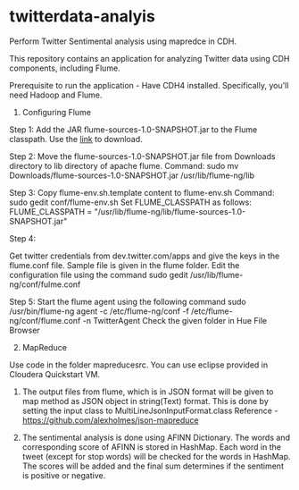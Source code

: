 # twitterdata-analyis
Perform Twitter Sentimental analysis using mapredce in CDH.

This repository contains an application for analyzing Twitter data using CDH components, including Flume.

Prerequisite to run the application -  Have CDH4 installed. Specifically, you'll need Hadoop and Flume.

1. Configuring Flume

Step 1:
Add the JAR flume-sources-1.0-SNAPSHOT.jar to the Flume classpath. Use the [link](https://drive.google.com/file/d/0B-Cl0IfLnRozUHcyNDBJWnNxdHc/view?usp=sharing) to download.

Step 2:
Move the flume-sources-1.0-SNAPSHOT.jar file from Downloads directory to lib directory of apache flume.
Command: sudo mv Downloads/flume-sources-1.0-SNAPSHOT.jar /usr/lib/flume-ng/lib

Step 3:
Copy flume-env.sh.template content to flume-env.sh
Command: sudo gedit conf/flume-env.sh
Set  FLUME_CLASSPATH as follows:
 FLUME_CLASSPATH = "/usr/lib/flume-ng/lib/flume-sources-1.0-SNAPSHOT.jar"
 
Step 4:

Get twitter credentials from dev.twitter.com/apps and give the keys in the flume.conf file. Sample file is given in the flume folder.
Edit the configuration file using the command sudo gedit /usr/lib/flume-ng/conf/fulme.conf

Step 5:
Start the flume agent using the following command
sudo /usr/bin/flume-ng agent -c /etc/flume-ng/conf -f /etc/flume-ng/conf/flume.conf -n TwitterAgent
Check the given folder in Hue File Browser

2. MapReduce

Use code in the folder mapreducesrc. You can use eclipse provided in Cloudera Quickstart VM. 

1. The output files from flume, which is in JSON format will be given to map method as JSON object in string(Text) format. This is done by setting the input class to MultiLineJsonInputFormat.class
  Reference - https://github.com/alexholmes/json-mapreduce

2. The sentimental  analysis is done using AFINN Dictionary. The words and corresponding score of AFINN is stored in HashMap. Each word in the tweet (except for stop words) will be checked for the words in HashMap. The scores will be added and the final sum determines if the sentiment is positive or negative.



